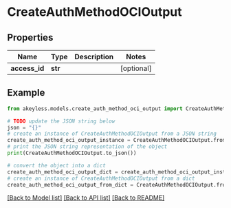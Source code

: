 # CreateAuthMethodOCIOutput


## Properties

Name | Type | Description | Notes
------------ | ------------- | ------------- | -------------
**access_id** | **str** |  | [optional] 

## Example

```python
from akeyless.models.create_auth_method_oci_output import CreateAuthMethodOCIOutput

# TODO update the JSON string below
json = "{}"
# create an instance of CreateAuthMethodOCIOutput from a JSON string
create_auth_method_oci_output_instance = CreateAuthMethodOCIOutput.from_json(json)
# print the JSON string representation of the object
print(CreateAuthMethodOCIOutput.to_json())

# convert the object into a dict
create_auth_method_oci_output_dict = create_auth_method_oci_output_instance.to_dict()
# create an instance of CreateAuthMethodOCIOutput from a dict
create_auth_method_oci_output_from_dict = CreateAuthMethodOCIOutput.from_dict(create_auth_method_oci_output_dict)
```
[[Back to Model list]](../README.md#documentation-for-models) [[Back to API list]](../README.md#documentation-for-api-endpoints) [[Back to README]](../README.md)


